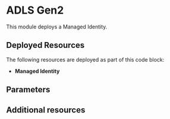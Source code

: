 # ADLS Gen2

This module deploys a Managed Identity.


## Deployed Resources

The following resources are deployed as part of this code block:

+ **Managed Identity**


## Parameters


## Additional resources
